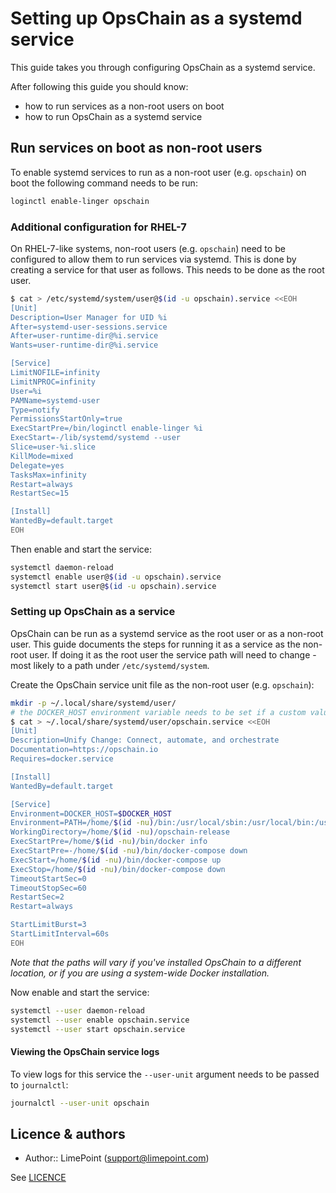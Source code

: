 # Setting up OpsChain as a systemd service

This guide takes you through configuring OpsChain as a systemd service.

After following this guide you should know:

- how to run services as a non-root users on boot
- how to run OpsChain as a systemd service

## Run services on boot as non-root users

To enable systemd services to run as a non-root user (e.g. `opschain`) on boot the following command needs to be run:

```bash
loginctl enable-linger opschain
```

### Additional configuration for RHEL-7

On RHEL-7-like systems, non-root users (e.g. `opschain`) need to be configured to allow them to run services via systemd. This is done by creating a service for that user as follows. This needs to be done as the root user.

```bash
$ cat > /etc/systemd/system/user@$(id -u opschain).service <<EOH
[Unit]
Description=User Manager for UID %i
After=systemd-user-sessions.service
After=user-runtime-dir@%i.service
Wants=user-runtime-dir@%i.service

[Service]
LimitNOFILE=infinity
LimitNPROC=infinity
User=%i
PAMName=systemd-user
Type=notify
PermissionsStartOnly=true
ExecStartPre=/bin/loginctl enable-linger %i
ExecStart=-/lib/systemd/systemd --user
Slice=user-%i.slice
KillMode=mixed
Delegate=yes
TasksMax=infinity
Restart=always
RestartSec=15

[Install]
WantedBy=default.target
EOH
```

Then enable and start the service:

```bash
systemctl daemon-reload
systemctl enable user@$(id -u opschain).service
systemctl start user@$(id -u opschain).service
```

### Setting up OpsChain as a service

OpsChain can be run as a systemd service as the root user or as a non-root user. This guide documents the steps for running it as a service as the non-root user. If doing it as the root user the service path will need to change - most likely to a path under `/etc/systemd/system`.

Create the OpsChain service unit file as the non-root user (e.g. `opschain`):

```bash
mkdir -p ~/.local/share/systemd/user/
# the DOCKER_HOST environment variable needs to be set if a custom value is being used (e.g. if using rootless docker)
$ cat > ~/.local/share/systemd/user/opschain.service <<EOH
[Unit]
Description=Unify Change: Connect, automate, and orchestrate
Documentation=https://opschain.io
Requires=docker.service

[Install]
WantedBy=default.target

[Service]
Environment=DOCKER_HOST=$DOCKER_HOST
Environment=PATH=/home/$(id -nu)/bin:/usr/local/sbin:/usr/local/bin:/usr/sbin:/usr/bin:/sbin:/bin
WorkingDirectory=/home/$(id -nu)/opschain-release
ExecStartPre=/home/$(id -nu)/bin/docker info
ExecStartPre=-/home/$(id -nu)/bin/docker-compose down
ExecStart=/home/$(id -nu)/bin/docker-compose up
ExecStop=/home/$(id -nu)/bin/docker-compose down
TimeoutStartSec=0
TimeoutStopSec=60
RestartSec=2
Restart=always

StartLimitBurst=3
StartLimitInterval=60s
EOH
```

_Note that the paths will vary if you've installed OpsChain to a different location, or if you are using a system-wide Docker installation._

Now enable and start the service:

```bash
systemctl --user daemon-reload
systemctl --user enable opschain.service
systemctl --user start opschain.service
```

#### Viewing the OpsChain service logs

To view logs for this service the `--user-unit` argument needs to be passed to `journalctl`:

```bash
journalctl --user-unit opschain
```

## Licence & authors

- Author:: LimePoint (support@limepoint.com)

See [LICENCE](../../LICENCE)
